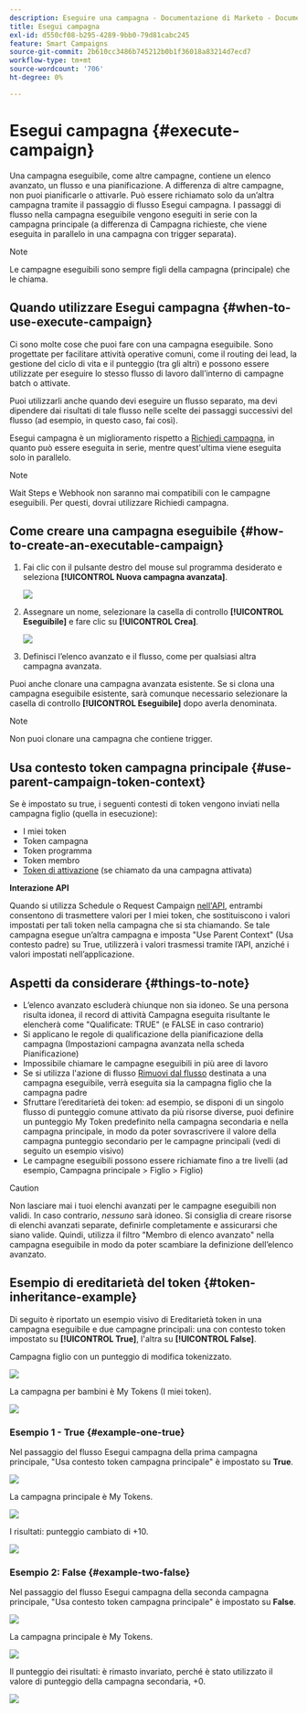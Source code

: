 ```yaml
---
description: Eseguire una campagna - Documentazione di Marketo - Documentazione del prodotto
title: Esegui campagna
exl-id: d550cf08-b295-4289-9bb0-79d81cabc245
feature: Smart Campaigns
source-git-commit: 2b610cc3486b745212b0b1f36018a83214d7ecd7
workflow-type: tm+mt
source-wordcount: '706'
ht-degree: 0%

---
```


# Esegui campagna {#execute-campaign}

Una campagna eseguibile, come altre campagne, contiene un elenco avanzato, un flusso e una pianificazione. A differenza di altre campagne, non puoi pianificarle o attivarle. Può essere richiamato solo da un’altra campagna tramite il passaggio di flusso Esegui campagna. I passaggi di flusso nella campagna eseguibile vengono eseguiti in serie con la campagna principale (a differenza di Campagna richieste, che viene eseguita in parallelo in una campagna con trigger separata).

>[!NOTE]
>
>Le campagne eseguibili sono sempre figli della campagna (principale) che le chiama.

## Quando utilizzare Esegui campagna {#when-to-use-execute-campaign}

Ci sono molte cose che puoi fare con una campagna eseguibile. Sono progettate per facilitare attività operative comuni, come il routing dei lead, la gestione del ciclo di vita e il punteggio (tra gli altri) e possono essere utilizzate per eseguire lo stesso flusso di lavoro dall’interno di campagne batch o attivate.

Puoi utilizzarli anche quando devi eseguire un flusso separato, ma devi dipendere dai risultati di tale flusso nelle scelte dei passaggi successivi del flusso (ad esempio, in questo caso, fai così).

Esegui campagna è un miglioramento rispetto a [Richiedi campagna](/help/marketo/product-docs/core-marketo-concepts/smart-campaigns/flow-actions/request-campaign.md), in quanto può essere eseguita in serie, mentre quest&#39;ultima viene eseguita solo in parallelo.

>[!NOTE]
>
>Wait Steps e Webhook non saranno mai compatibili con le campagne eseguibili. Per questi, dovrai utilizzare Richiedi campagna.

## Come creare una campagna eseguibile {#how-to-create-an-executable-campaign}

1. Fai clic con il pulsante destro del mouse sul programma desiderato e seleziona **[!UICONTROL Nuova campagna avanzata]**.

   ![](assets/execute-campaign-1.png)

1. Assegnare un nome, selezionare la casella di controllo **[!UICONTROL Eseguibile]** e fare clic su **[!UICONTROL Crea]**.

   ![](assets/execute-campaign-2.png)

1. Definisci l’elenco avanzato e il flusso, come per qualsiasi altra campagna avanzata.

Puoi anche clonare una campagna avanzata esistente. Se si clona una campagna eseguibile esistente, sarà comunque necessario selezionare la casella di controllo **[!UICONTROL Eseguibile]** dopo averla denominata.

>[!NOTE]
>
>Non puoi clonare una campagna che contiene trigger.

## Usa contesto token campagna principale {#use-parent-campaign-token-context}

Se è impostato su true, i seguenti contesti di token vengono inviati nella campagna figlio (quella in esecuzione):

* I miei token
* Token campagna
* Token programma
* Token membro
* [Token di attivazione](/help/marketo/product-docs/marketo-sales-insight/msi-for-salesforce/features/tabs-in-the-msi-panel/interesting-moments/trigger-tokens-for-interesting-moments.md) (se chiamato da una campagna attivata)

**Interazione API**

Quando si utilizza Schedule o Request Campaign [ nell&#39;API](https://experienceleague.adobe.com/it/docs/marketo-developer/marketo/rest/assets/smart-campaigns#batch), entrambi consentono di trasmettere valori per I miei token, che sostituiscono i valori impostati per tali token nella campagna che si sta chiamando. Se tale campagna esegue un’altra campagna e imposta &quot;Use Parent Context&quot; (Usa contesto padre) su True, utilizzerà i valori trasmessi tramite l’API, anziché i valori impostati nell’applicazione.

## Aspetti da considerare {#things-to-note}

* L’elenco avanzato escluderà chiunque non sia idoneo. Se una persona risulta idonea, il record di attività Campagna eseguita risultante le elencherà come &quot;Qualificate: TRUE&quot; (e FALSE in caso contrario)
* Si applicano le regole di qualificazione della pianificazione della campagna (Impostazioni campagna avanzata nella scheda Pianificazione)
* Impossibile chiamare le campagne eseguibili in più aree di lavoro
* Se si utilizza l&#39;azione di flusso [Rimuovi dal flusso](/help/marketo/product-docs/core-marketo-concepts/smart-campaigns/flow-actions/remove-from-flow.md) destinata a una campagna eseguibile, verrà eseguita sia la campagna figlio che la campagna padre
* Sfruttare l’ereditarietà dei token: ad esempio, se disponi di un singolo flusso di punteggio comune attivato da più risorse diverse, puoi definire un punteggio My Token predefinito nella campagna secondaria e nella campagna principale, in modo da poter sovrascrivere il valore della campagna punteggio secondario per le campagne principali (vedi di seguito un esempio visivo)
* Le campagne eseguibili possono essere richiamate fino a tre livelli (ad esempio, Campagna principale > Figlio > Figlio)

>[!CAUTION]
>
>Non lasciare mai i tuoi elenchi avanzati per le campagne eseguibili non validi. In caso contrario, _nessuno_ sarà idoneo. Si consiglia di creare risorse di elenchi avanzati separate, definirle completamente e assicurarsi che siano valide. Quindi, utilizza il filtro &quot;Membro di elenco avanzato&quot; nella campagna eseguibile in modo da poter scambiare la definizione dell’elenco avanzato.

## Esempio di ereditarietà del token {#token-inheritance-example}

Di seguito è riportato un esempio visivo di Ereditarietà token in una campagna eseguibile e due campagne principali: una con contesto token impostato su **[!UICONTROL True]**, l&#39;altra su **[!UICONTROL False]**.

Campagna figlio con un punteggio di modifica tokenizzato.

![](assets/execute-campaign-3.png)

La campagna per bambini è My Tokens (I miei token).

![](assets/execute-campaign-4.png)

### Esempio 1 - True {#example-one-true}

Nel passaggio del flusso Esegui campagna della prima campagna principale, &quot;Usa contesto token campagna principale&quot; è impostato su **True**.

![](assets/execute-campaign-5.png)

La campagna principale è My Tokens.

![](assets/execute-campaign-6.png)

I risultati: punteggio cambiato di +10.

![](assets/execute-campaign-7.png)

### Esempio 2: False {#example-two-false}

Nel passaggio del flusso Esegui campagna della seconda campagna principale, &quot;Usa contesto token campagna principale&quot; è impostato su **False**.

![](assets/execute-campaign-8.png)

La campagna principale è My Tokens.

![](assets/execute-campaign-9.png)

Il punteggio dei risultati: è rimasto invariato, perché è stato utilizzato il valore di punteggio della campagna secondaria, +0.

![](assets/execute-campaign-10.png)
